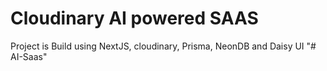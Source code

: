 # Cloudinary AI powered SAAS

Project is Build using NextJS, cloudinary, Prisma, NeonDB and Daisy UI
"# AI-Saas" 
